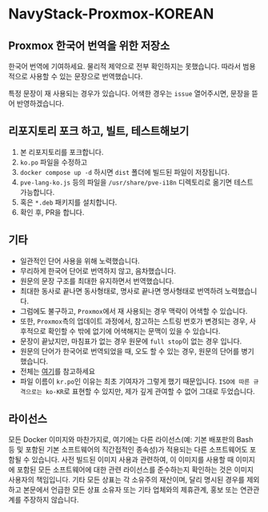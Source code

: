 # NavyStack-Proxmox-KOREAN
## Proxmox 한국어 번역을 위한 저장소
한국어 번역에 기여하세요. 물리적 제약으로 전부 확인하지는 못했습니다.
따라서 범용적으로 사용할 수 있는 문장으로 번역했습니다.

특정 문장이 재 사용되는 경우가 있습니다. 어색한 경우는 `issue` 열어주시면, 문장을 뜯어 반영하겠습니다.

## 리포지토리 포크 하고, 빌트, 테스트해보기
1. 본 리포지토리를 포크합니다.
2. `ko.po` 파일을 수정하고
3. `docker compose up -d` 하시면 `dist` 폴더에 빌드된 파일이 저장됩니다.
4. `pve-lang-ko.js` 등의 파일을 `/usr/share/pve-i18n` 디렉토리로 옮기면 테스트 가능합니다.
5. 혹은 `*.deb` 패키지를 설치합니다.
6. 확인 후, PR을 합니다.

## 기타
* 일관적인 단어 사용을 위해 노력했습니다.
* 무리하게 한국어 단어로 번역하지 않고, 음차했습니다.
* 원문의 문장 구조를 최대한 유지하면서 번역했습니다.
* 최대한 동사로 끝나면 동사형태로, 명사로 끝나면 명사형태로 번역하려 노력했습니다.
* 그럼에도 불구하고, `Proxmox`에서 재 사용되는 경우 맥락이 어색할 수 있습니다.
* 또한, `Proxmox`측의 업데이트 과정에서, 참고하는 스트링 번호가 변경되는 경우, 사후적으로 확인할 수 밖에 없기에 어색해지는 문맥이 있을 수 있습니다.
* 문장이 끝났지만, 마침표가 없는 경우 원문에 `full stop`이 없는 경우 입니다.
* 원문의 단어가 한국어로 번역되었을 때, 오도 할 수 있는 경우, 원문의 단어를 병기했습니다.
* 전체는 [여기](https://pve.proxmox.com/wiki/Translating_Proxmox_VE)를 참고하세요
* 파일 이름이 `kr.po`인 이유는 최초 기여자가 그렇게 했기 때문입니다. `ISO에 따른 규격으로는 ko-KR`로 표현할 수 있지만, 제가 깊게 관여할 수 없어 그대로 두었습니다.

## 라이선스

모든 Docker 이미지와 마찬가지로, 여기에는 다른 라이선스(예: 기본 배포판의 Bash 등 및 포함된 기본 소프트웨어의 직간접적인 종속성)가 적용되는 다른 소프트웨어도 포함될 수 있습니다.
사전 빌드된 이미지 사용과 관련하여, 이 이미지를 사용할 때 이미지에 포함된 모든 소프트웨어에 대한 관련 라이선스를 준수하는지 확인하는 것은 이미지 사용자의 책임입니다.
기타 모든 상표는 각 소유주의 재산이며, 달리 명시된 경우를 제외하고 본문에서 언급한 모든 상표 소유자 또는 기타 업체와의 제휴관계, 홍보 또는 연관관계를 주장하지 않습니다.
